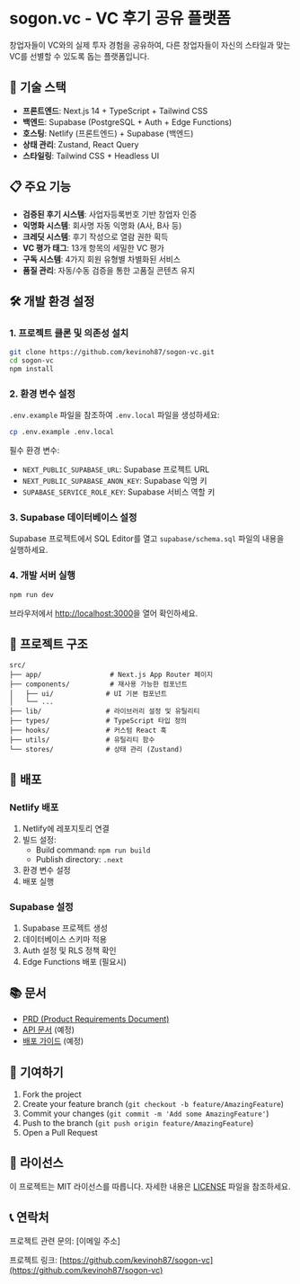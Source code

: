 # sogon.vc - VC 후기 공유 플랫폼

창업자들이 VC와의 실제 투자 경험을 공유하여, 다른 창업자들이 자신의 스타일과 맞는 VC를 선별할 수 있도록 돕는 플랫폼입니다.

## 🚀 기술 스택

- **프론트엔드**: Next.js 14 + TypeScript + Tailwind CSS
- **백엔드**: Supabase (PostgreSQL + Auth + Edge Functions)
- **호스팅**: Netlify (프론트엔드) + Supabase (백엔드)
- **상태 관리**: Zustand, React Query
- **스타일링**: Tailwind CSS + Headless UI

## 📋 주요 기능

- **검증된 후기 시스템**: 사업자등록번호 기반 창업자 인증
- **익명화 시스템**: 회사명 자동 익명화 (A사, B사 등)
- **크레딧 시스템**: 후기 작성으로 열람 권한 획득
- **VC 평가 태그**: 13개 항목의 세밀한 VC 평가
- **구독 시스템**: 4가지 회원 유형별 차별화된 서비스
- **품질 관리**: 자동/수동 검증을 통한 고품질 콘텐츠 유지

## 🛠 개발 환경 설정

### 1. 프로젝트 클론 및 의존성 설치

```bash
git clone https://github.com/kevinoh87/sogon-vc.git
cd sogon-vc
npm install
```

### 2. 환경 변수 설정

`.env.example` 파일을 참조하여 `.env.local` 파일을 생성하세요:

```bash
cp .env.example .env.local
```

필수 환경 변수:
- `NEXT_PUBLIC_SUPABASE_URL`: Supabase 프로젝트 URL
- `NEXT_PUBLIC_SUPABASE_ANON_KEY`: Supabase 익명 키
- `SUPABASE_SERVICE_ROLE_KEY`: Supabase 서비스 역할 키

### 3. Supabase 데이터베이스 설정

Supabase 프로젝트에서 SQL Editor를 열고 `supabase/schema.sql` 파일의 내용을 실행하세요.

### 4. 개발 서버 실행

```bash
npm run dev
```

브라우저에서 [http://localhost:3000](http://localhost:3000)을 열어 확인하세요.

## 📁 프로젝트 구조

```
src/
├── app/                 # Next.js App Router 페이지
├── components/          # 재사용 가능한 컴포넌트
│   ├── ui/             # UI 기본 컴포넌트
│   └── ...
├── lib/                # 라이브러리 설정 및 유틸리티
├── types/              # TypeScript 타입 정의
├── hooks/              # 커스텀 React 훅
├── utils/              # 유틸리티 함수
└── stores/             # 상태 관리 (Zustand)
```

## 🚀 배포

### Netlify 배포

1. Netlify에 레포지토리 연결
2. 빌드 설정:
   - Build command: `npm run build`
   - Publish directory: `.next`
3. 환경 변수 설정
4. 배포 실행

### Supabase 설정

1. Supabase 프로젝트 생성
2. 데이터베이스 스키마 적용
3. Auth 설정 및 RLS 정책 확인
4. Edge Functions 배포 (필요시)

## 📚 문서

- [PRD (Product Requirements Document)](PRD.md)
- [API 문서](docs/api.md) (예정)
- [배포 가이드](docs/deployment.md) (예정)

## 🤝 기여하기

1. Fork the project
2. Create your feature branch (`git checkout -b feature/AmazingFeature`)
3. Commit your changes (`git commit -m 'Add some AmazingFeature'`)
4. Push to the branch (`git push origin feature/AmazingFeature`)
5. Open a Pull Request

## 📄 라이선스

이 프로젝트는 MIT 라이선스를 따릅니다. 자세한 내용은 [LICENSE](LICENSE) 파일을 참조하세요.

## 📞 연락처

프로젝트 관련 문의: [이메일 주소]

프로젝트 링크: [https://github.com/kevinoh87/sogon-vc](https://github.com/kevinoh87/sogon-vc)
